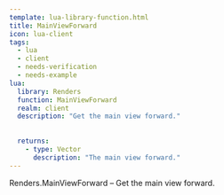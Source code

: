 ```yaml
---
template: lua-library-function.html
title: MainViewForward
icon: lua-client
tags:
  - lua
  - client
  - needs-verification
  - needs-example
lua:
  library: Renders
  function: MainViewForward
  realm: client
  description: "Get the main view forward."
  
  
  returns:
    - type: Vector
      description: "The main view forward."
---
```


<div class="lua__search__keywords">
Renders.MainViewForward &#x2013; Get the main view forward.
</div>
